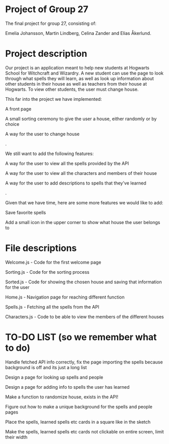 # Project of Group 27

The final project for group 27, consisting of:

Emelia Johansson, Martin Lindberg, Celina Zander and Elias Åkerlund.


# Project description

Our project is an application meant to help new students at Hogwarts School for Witchcraft and Wizardry. A new student can use the page to look through what spells they will learn, as well as look up information about other students in their house as well as teachers from their house at Hogwarts. To view other students, the user must change house.

This far into the project we have implemented:

A front page

A small sorting ceremony to give the user a house, either randomly or by choice

A way for the user to change house

.

We still want to add the following features:


A way for the user to view all the spells provided by the API

A way for the user to view all the characters and members of their house

A way for the user to add descriptions to spells that they've learned
  
.

Given that we have time, here are some more features we would like to add:

Save favorite spells

Add a small icon in the upper corner to show what house the user belongs to
   
  
# File descriptions

Welcome.js - Code for the first welcome page

Sorting.js - Code for the sorting process

Sorted.js - Code for showing the chosen house and saving that information for the user

Home.js - Navigation page for reaching different function

Spells.js - Fetching all the spells from the API

Characters.js - Code to be able to view the members of the different houses


# TO-DO LIST (so we remember what to do)

Handle fetched API info correctly, fix the page importing the spells because background is off and its just a long list

Design a page for looking up spells and people

Design a page for adding info to spells the user has learned

Make a function to randomize house, exists in the API! 

Figure out how to make a unique background for the spells and people pages

Place the spells, learned spells etc cards in a square like in the sketch 

Make the spells, learned spells etc cards not clickable on entire screen, limit their width
